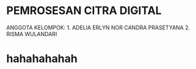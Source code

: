 # PEMROSESAN CITRA DIGITAL
ANGGOTA KELOMPOK: 1. ADELIA ERLYN NOR CANDRA PRASETYANA
                  2. RISMA WULANDARI
# hahahahahah